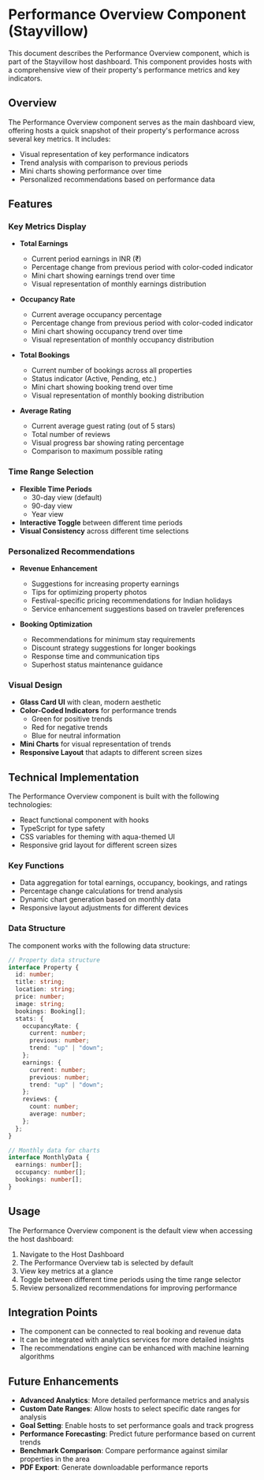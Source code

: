 # Performance Overview Component (Stayvillow)

This document describes the Performance Overview component, which is part of the Stayvillow host dashboard. This component provides hosts with a comprehensive view of their property's performance metrics and key indicators.

## Overview

The Performance Overview component serves as the main dashboard view, offering hosts a quick snapshot of their property's performance across several key metrics. It includes:

- Visual representation of key performance indicators
- Trend analysis with comparison to previous periods
- Mini charts showing performance over time
- Personalized recommendations based on performance data

## Features

### Key Metrics Display

- **Total Earnings**
  - Current period earnings in INR (₹)
  - Percentage change from previous period with color-coded indicator
  - Mini chart showing earnings trend over time
  - Visual representation of monthly earnings distribution

- **Occupancy Rate**
  - Current average occupancy percentage
  - Percentage change from previous period with color-coded indicator
  - Mini chart showing occupancy trend over time
  - Visual representation of monthly occupancy distribution

- **Total Bookings**
  - Current number of bookings across all properties
  - Status indicator (Active, Pending, etc.)
  - Mini chart showing booking trend over time
  - Visual representation of monthly booking distribution

- **Average Rating**
  - Current average guest rating (out of 5 stars)
  - Total number of reviews
  - Visual progress bar showing rating percentage
  - Comparison to maximum possible rating

### Time Range Selection

- **Flexible Time Periods**
  - 30-day view (default)
  - 90-day view
  - Year view
- **Interactive Toggle** between different time periods
- **Visual Consistency** across different time selections

### Personalized Recommendations

- **Revenue Enhancement**
  - Suggestions for increasing property earnings
  - Tips for optimizing property photos
  - Festival-specific pricing recommendations for Indian holidays
  - Service enhancement suggestions based on traveler preferences

- **Booking Optimization**
  - Recommendations for minimum stay requirements
  - Discount strategy suggestions for longer bookings
  - Response time and communication tips
  - Superhost status maintenance guidance

### Visual Design

- **Glass Card UI** with clean, modern aesthetic
- **Color-Coded Indicators** for performance trends
  - Green for positive trends
  - Red for negative trends
  - Blue for neutral information
- **Mini Charts** for visual representation of trends
- **Responsive Layout** that adapts to different screen sizes

## Technical Implementation

The Performance Overview component is built with the following technologies:
- React functional component with hooks
- TypeScript for type safety
- CSS variables for theming with aqua-themed UI
- Responsive grid layout for different screen sizes

### Key Functions

- Data aggregation for total earnings, occupancy, bookings, and ratings
- Percentage change calculations for trend analysis
- Dynamic chart generation based on monthly data
- Responsive layout adjustments for different devices

### Data Structure

The component works with the following data structure:
```typescript
// Property data structure
interface Property {
  id: number;
  title: string;
  location: string;
  price: number;
  image: string;
  bookings: Booking[];
  stats: {
    occupancyRate: {
      current: number;
      previous: number;
      trend: "up" | "down";
    };
    earnings: {
      current: number;
      previous: number;
      trend: "up" | "down";
    };
    reviews: {
      count: number;
      average: number;
    };
  };
}

// Monthly data for charts
interface MonthlyData {
  earnings: number[];
  occupancy: number[];
  bookings: number[];
}
```

## Usage

The Performance Overview component is the default view when accessing the host dashboard:

1. Navigate to the Host Dashboard
2. The Performance Overview tab is selected by default
3. View key metrics at a glance
4. Toggle between different time periods using the time range selector
5. Review personalized recommendations for improving performance

## Integration Points

- The component can be connected to real booking and revenue data
- It can be integrated with analytics services for more detailed insights
- The recommendations engine can be enhanced with machine learning algorithms

## Future Enhancements

- **Advanced Analytics**: More detailed performance metrics and analysis
- **Custom Date Ranges**: Allow hosts to select specific date ranges for analysis
- **Goal Setting**: Enable hosts to set performance goals and track progress
- **Performance Forecasting**: Predict future performance based on current trends
- **Benchmark Comparison**: Compare performance against similar properties in the area
- **PDF Export**: Generate downloadable performance reports 